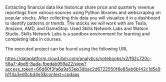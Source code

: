 Extracting financial data like historical share price and quarterly revenue reportings from various sources using Python libraries and webscraping on popular stocks. After collecting this data you will visualize it in a dashboard to identify patterns or trends. The stocks we will work with are Tesla, Amazon, AMD, and GameStop. Used Skills Network Labs and Watson Studio. Skills Network Labs is a sandbox environment for learning and completing labs in courses.

The executed project can be found using the following URL 

https://dataplatform.cloud.ibm.com/analytics/notebooks/v2/f92c720c-58a7-4bd5-8ada-fbedab959a22/view?access_token=66d80f3fa6a9a53eb3dbac2d6722550f8e85eb6b142c1d5e9b114a3ed0cbd4e5&context=cpdaas
